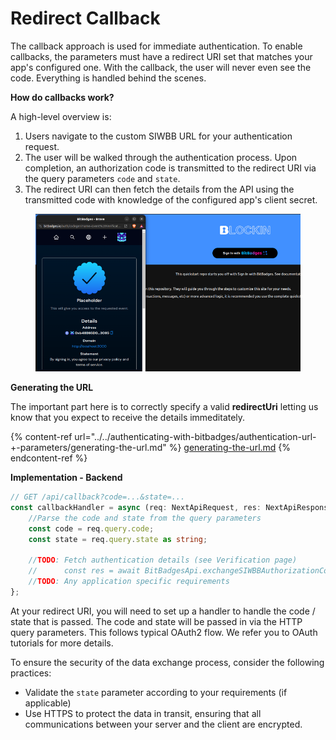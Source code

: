 # Redirect Callback

The callback approach is used for immediate authentication. To enable callbacks, the parameters must have a redirect URI set that matches your app's configured one. With the callback, the user will never even see the code. Everything is handled behind the scenes.

**How do callbacks work?**

A high-level overview is:

1. Users navigate to the custom SIWBB URL for your authentication request.
2. The user will be walked through the authentication process. Upon completion, an authorization code is transmitted to the redirect URI via the query parameters `code` and `state`.
3. The redirect URI can then fetch the details from the API using the transmitted code with knowledge of the configured app's client secret.

<figure><img src="../../../.gitbook/assets/image (2) (1) (1) (1) (1) (1) (1) (1) (1) (1) (1) (1) (1) (1) (1) (1) (1) (1) (1) (1) (1) (1) (1) (1) (1) (1) (1) (1) (1) (1) (1) (1) (1) (1) (1).png" alt=""><figcaption></figcaption></figure>

**Generating the URL**

The important part here is to correctly specify a valid **redirectUri** letting us know that you expect to receive the details immeditately.

{% content-ref url="../../authenticating-with-bitbadges/authentication-url-+-parameters/generating-the-url.md" %}
[generating-the-url.md](../../authenticating-with-bitbadges/authentication-url-+-parameters/generating-the-url.md)
{% endcontent-ref %}

**Implementation - Backend**

```typescript
// GET /api/callback?code=...&state=...
const callbackHandler = async (req: NextApiRequest, res: NextApiResponse) => {
    //Parse the code and state from the query parameters
    const code = req.query.code;
    const state = req.query.state as string;

    //TODO: Fetch authentication details (see Verification page)
    //      const res = await BitBadgesApi.exchangeSIWBBAuthorizationCode({ code, ... });
    //TODO: Any application specific requirements
};
```

At your redirect URI, you will need to set up a handler to handle the code / state that is passed. The code and state will be passed in via the HTTP query parameters. This follows typical OAuth2 flow. We refer you to OAuth tutorials for more details.

To ensure the security of the data exchange process, consider the following practices:

* Validate the `state` parameter according to your requirements (if applicable)
* Use HTTPS to protect the data in transit, ensuring that all communications between your server and the client are encrypted.
